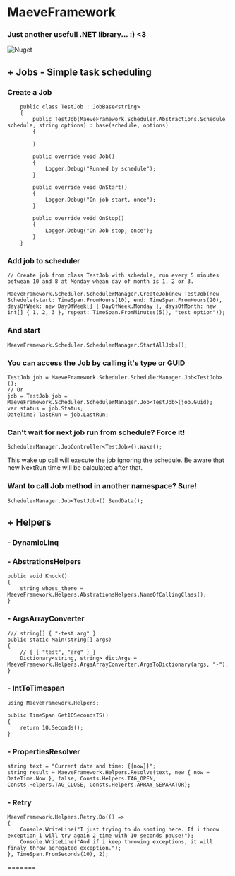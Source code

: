 # MaeveFramework
### Just another usefull .NET library... :) <3

![Nuget](https://img.shields.io/nuget/v/MaeveFramework)

## + Jobs - Simple task scheduling
### Create a Job

```
    public class TestJob : JobBase<string>
    {
        public TestJob(MaeveFramework.Scheduler.Abstractions.Schedule schedule, string options) : base(schedule, options)
        {
			
        }

        public override void Job()
        {
            Logger.Debug("Runned by schedule");
        }

        public override void OnStart()
        {
            Logger.Debug("On job start, once");
        }

        public override void OnStop()
        {
            Logger.Debug("On Job stop, once");
        }
    }
```

### Add job to scheduler

```
// Create job from class TestJob with schedule, run every 5 minutes betwean 10 and 8 at Monday whean day of month is 1, 2 or 3.

MaeveFramework.Scheduler.SchedulerManager.CreateJob(new TestJob(new Schedule(start: TimeSpan.FromHours(10), end: TimeSpan.FromHours(20), daysOfWeek: new DayOfWeek[] { DayOfWeek.Monday }, daysOfMonth: new int[] { 1, 2, 3 }, repeat: TimeSpan.FromMinutes(5)), "test option"));
```

### And start

```
MaeveFramework.Scheduler.SchedulerManager.StartAllJobs();
```

### You can access the Job by calling it's type or GUID

```
TestJob job = MaeveFramework.Scheduler.SchedulerManager.Job<TestJob>();
// Or
job = TestJob job = MaeveFramework.Scheduler.SchedulerManager.Job<TestJob>(job.Guid);
var status = job.Status;
DateTime? lastRun = job.LastRun;
```

### Can't wait for next job run from schedule? Force it!

```
SchedulerManager.JobController<TestJob>().Wake();
```

This wake up call will execute the job ignoring the schedule. Be aware that new NextRun time will be calculated after that.

### Want to call Job method in another namespace? Sure!

```
SchedulerManager.Job<TestJob>().SendData();
```

## + Helpers

### - DynamicLinq
### - AbstrationsHelpers
```
public void Knock()
{
	string whoss_there = MaeveFramework.Helpers.AbstrationsHelpers.NameOfCallingClass();
}
```
### - ArgsArrayConverter
```
/// string[] { "-test arg" }
public static Main(string[] args)
{
	// { { "test", "arg" } }
	Dictionary<string, string> dictArgs = MaeveFramework.Helpers.ArgsArrayConverter.ArgsToDictionary(args, "-");
}
```
### - IntToTimespan
```
using MaeveFramework.Helpers;

public TimeSpan Get10SecondsTS() 
{
	return 10.Seconds();
}
```
### - PropertiesResolver
```
string text = "Current date and time: {{now}}";
string result = MaeveFramework.Helpers.Resolve(text, new { now = DateTime.Now }, false, Consts.Helpers.TAG_OPEN, Consts.Helpers.TAG_CLOSE, Consts.Helpers.ARRAY_SEPARATOR);
```
### - Retry

```
MaeveFramework.Helpers.Retry.Do(() =>
{
	Console.WriteLine("I just trying to do somting here. If i throw exception i will try again 2 time with 10 seconds pause!");
    Console.WriteLine("And if i keep throwing exceptions, it will finaly throw agregated exception.");
}, TimeSpan.FromSeconds(10), 2);
```

=======
